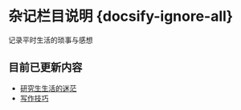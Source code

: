 # 杂记栏目说明 {docsify-ignore-all}

记录平时生活的琐事与感想

## 目前已更新内容

- [研究生生活的迷茫](Page/Life/PG/1 "关于科研生活")
- [写作技巧](Page/Life/写作注意事项 "一些写作技巧介绍")
